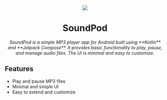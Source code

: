 <div align="center">
  <img src="./app/src/main/res/mipmap-anydpi-v26/ic_launcher.xml" />
  <h1>SoundPod</h1>
  <p><i>SoundPod is a simple MP3 player app for Android built using **Kotlin** and **Jetpack Compose**.  
It provides basic functionality to play, pause, and manage audio files. The UI is minimal and easy to customize.</i></p>
</div>

## Features

- Play and pause MP3 files
- Minimal and simple UI
- Easy to extend and customize
